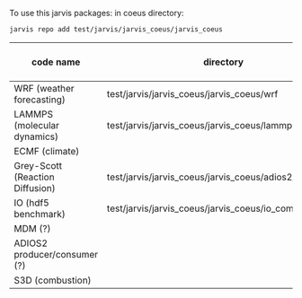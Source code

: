 To use this jarvis packages:
in coeus directory:
```angular2html
jarvis repo add test/jarvis/jarvis_coeus/jarvis_coeus
```


| code name  | directory  | derived quantity example  | query session examples  | notes  |
|---|---|---|---|---|
| WRF (weather forecasting)  |  test/jarvis/jarvis_coeus/jarvis_coeus/wrf |   |   |   |
| LAMMPS (molecular dynamics) | test/jarvis/jarvis_coeus/jarvis_coeus/lammps  |   |   |   |
| ECMF (climate) |   |   |   |   |
| Grey-Scott (Reaction Diffusion) | test/jarvis/jarvis_coeus/jarvis_coeus/adios2_gray_scott  |   |   |   |
| IO (hdf5 benchmark) | test/jarvis/jarvis_coeus/jarvis_coeus/io_comp  |   |   |   |
| MDM (?) |   |   |   |   |
| ADIOS2 producer/consumer (?) |   |   |   |   |
| S3D (combustion) |   |   |   |   |
